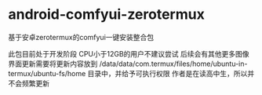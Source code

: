 # android-comfyui-zerotermux
基于安卓zerotermux的comfyui一键安装整合包

此包目前处于开发阶段
CPU小于12GB的用户不建议尝试
后续会有其他更多图像界面更新需要将更新内容放到
/data/data/com.termux/files/home/ubuntu-in-termux/ubuntu-fs/home
目录中，并给予可执行权限
作者是在读高中生，所以并不会频繁更新
